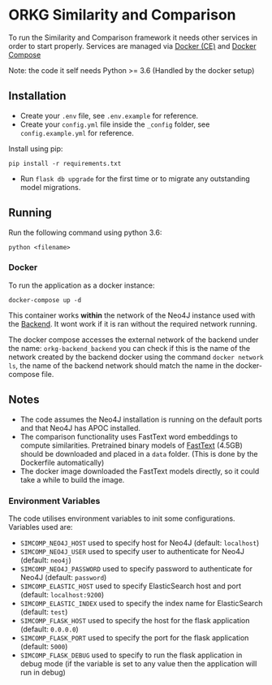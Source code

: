 # ORKG Similarity and Comparison

To run the Similarity and Comparison framework it needs other services in order to start properly.
Services are managed via [Docker (CE)](https://www.docker.com/community-edition) and [Docker Compose](https://docs.docker.com/compose/)

Note: the code it self needs Python >= 3.6 (Handled by the docker setup)

## Installation

- Create your `.env` file, see `.env.example` for reference.
- Create your `config.yml` file inside the `_config` folder, see `config.example.yml` for reference.

Install using pip:

    pip install -r requirements.txt

- Run `flask db upgrade` for the first time or to migrate any outstanding model migrations.

## Running 
Run the following command using python 3.6:

    python <filename>
    
### Docker
To run the application as a docker instance:

    docker-compose up -d
    
This container works **within** the network of the Neo4J instance used with the [Backend](https://gitlab.com/TIBHannover/orkg/orkg-backend). It wont work if it is ran without the required network running.

The docker compose accesses the external network of the backend under the name: `orkg-backend_backend` you can check if this is the name of the network created by the backend docker using the command `docker network ls`, the name of the backend network should match the name in the docker-compose file.

## Notes
* The code assumes the Neo4J installation is running on the default ports and that Neo4J has APOC installed.
* The comparison functionality uses FastText word embeddings to compute similarities. Pretrained binary models of [FastText](https://dl.fbaipublicfiles.com/fasttext/vectors-crawl/cc.en.300.bin.gz) (4.5GB) should be downloaded and placed in a `data` folder. (This is done by the Dockerfile automatically)
* The docker image downloaded the FastText models directly, so it could take a while to build the image.

### Environment Variables
The code utilises environment variables to init some configurations. Variables used are: 
* `SIMCOMP_NEO4J_HOST` used to specify host for Neo4J (default: `localhost`)
* `SIMCOMP_NEO4J_USER` used to specify user to authenticate for Neo4J (default: `neo4j`)
* `SIMCOMP_NEO4J_PASSWORD` used to specify password to authenticate for Neo4J (default: `password`)
* `SIMCOMP_ELASTIC_HOST` used to specify ElasticSearch host and port (default: `localhost:9200`)
* `SIMCOMP_ELASTIC_INDEX` used to specify the index name for ElasticSearch (default: `test`)
* `SIMCOMP_FLASK_HOST` used to specify the host for the flask application (default: `0.0.0.0`)
* `SIMCOMP_FLASK_PORT` used to specify the port for the flask application (default: `5000`)
* `SIMCOMP_FLASK_DEBUG` used to specify to run the flask application in debug mode (if the variable is set to any value then the application will run in debug)

